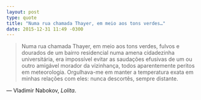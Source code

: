 ```yaml
---
layout: post
type: quote
title: "Numa rua chamada Thayer, em meio aos tons verdes…"
date: 2015-12-31 11:49 -0300
---
```

>Numa rua chamada Thayer, em meio aos tons verdes, fulvos e dourados de um bairro residencial numa amena cidadezinha universitária, era impossível evitar as saudações efusivas de um ou outro amigável morador da vizinhança, todos aparentemente peritos em meteorologia. Orgulhava-me em manter a temperatura exata em minhas relações com eles: nunca descortês, sempre distante.

— Vladimir Nabokov, _Lolita_.
